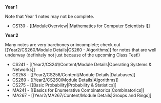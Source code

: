 **Year 1**

Note that Year 1 notes may not be complete. 

- CS130 - [[ModuleOverview||Mathematics for Computer Scientists I]]

**Year 2** 

Many notes are very barebones or incomplete; check out [[Year2/CS260/Module Details|CS260 - Algorithms]] for notes that are well underway (definitely not just because of the upcoming Class Test!)

- CS241 - [[Year2/CS241/Content/Module Details|Operating Systems & Networks]]
- CS258 - [[Year2/CS258/Content/Module Details|Databases]]
- CS260 - [[Year2/CS260/Module Details|Algorithms]]
- CS275 - [[Basic Probability|Probability & Statistics]]
- MA241 - [[Basics for Enumerative Combinatorics|Combinatorics]]
- MA267 - [[Year2/MA267/Content/Module Details|Groups and Rings]]
